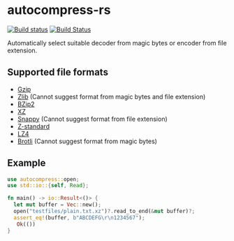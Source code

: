 autocompress-rs
===============
[![Build status](https://ci.appveyor.com/api/projects/status/x62tbcohmc7or8f1?svg=true)](https://ci.appveyor.com/project/informationsea/autocompress-rs)
[![Build Status](https://travis-ci.org/informationsea/autocompress-rs.svg?branch=master)](https://travis-ci.org/informationsea/autocompress-rs)

Automatically select suitable decoder from magic bytes or encoder from file extension.

Supported file formats
---------------------

* [Gzip](https://www.ietf.org/rfc/rfc1952.txt)
* [Zlib](https://www.ietf.org/rfc/rfc1950.txt) (Cannot suggest format from magic bytes and file extension)
* [BZip2](https://www.sourceware.org/bzip2/)
* [XZ](https://tukaani.org/xz/format.html)
* [Snappy](https://github.com/google/snappy) (Cannot suggest format from file extension)
* [Z-standard](https://facebook.github.io/zstd/)
* [LZ4](https://www.lz4.org/)
* [Brotli](https://github.com/google/brotli) (Cannot suggest format from magic bytes)

Example
-------
```rust
use autocompress::open;
use std::io::{self, Read};

fn main() -> io::Result<()> {
  let mut buffer = Vec::new();
  open("testfiles/plain.txt.xz")?.read_to_end(&mut buffer)?;
  assert_eq!(buffer, b"ABCDEFG\r\n1234567");
   Ok(())
}
```